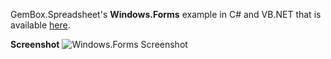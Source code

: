 GemBox.Spreadsheet's **Windows.Forms** example in C# and VB.NET that is available [here](https://www.gemboxsoftware.com/spreadsheet/examples/c-sharp-vb-net-import-export-excel-datagridview/5301).

**Screenshot**
![Windows.Forms Screenshot](https://www.gemboxsoftware.com/Spreadsheet/Examples/Content/Windows.Forms/Windows.Forms/WinFormsUtilities.png)